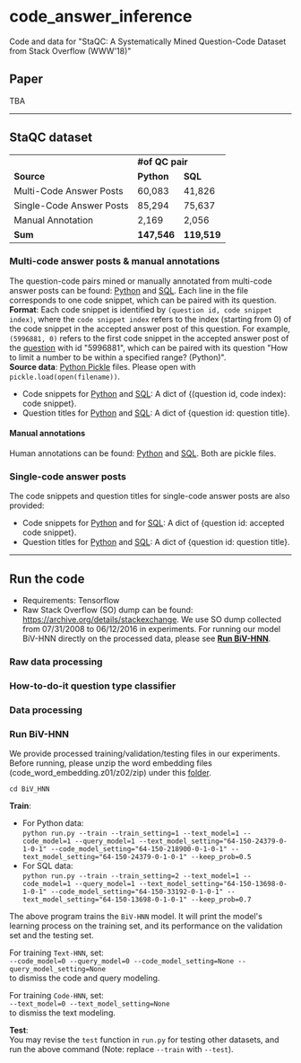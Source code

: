 # code_answer_inference
Code and data for "StaQC: A Systematically Mined Question-Code Dataset from Stack Overflow (WWW'18)"

## Paper
TBA

----------------
## StaQC dataset
<table>
  <tr>
    <td></td>
    <td colspan="2"><strong>#of QC pair</strong></td>
  </tr>
  <tr>
    <td><strong>Source</strong></td>
    <td><strong>Python</strong></td>
    <td><strong>SQL</strong></td>
  </tr>
  <tr>
    <td>Multi-Code Answer Posts</td>
    <td>60,083</td>
    <td>41,826</td>
  </tr>
  <tr>
    <td>Single-Code Answer Posts</td>
    <td>85,294</td>
    <td>75,637</td>
  </tr>
  <tr>
    <td>Manual Annotation</td>
    <td>2,169</td>
    <td>2,056</td>
  </tr>
  <tr>
    <td><strong>Sum</strong></td>
    <td><strong>147,546</strong></td>
    <td><strong>119,519</strong></td>
  </tr>
</table>

### Multi-code answer posts & manual annotations
The question-code pairs mined or manually annotated from multi-code answer posts can be found: [Python](final_collection/python_multi_code_iids.txt) and [SQL](final_collection/sql_multi_code_iids.txt). Each line in the file corresponds to one code snippet, which can be paired with its question.
<br> **Format**: Each code snippet is identified by `(question id, code snippet index)`, where the `code snippet index` refers to the index (starting from 0) of the code snippet in the accepted answer post of this question. For example, `(5996881, 0)` refers to the first code snippet in the accepted answer post of the [question](https://stackoverflow.com/a/5996949) with id "5996881", which can be paired with its question "How to limit a number to be within a specified range? (Python)".
<br> **Source data**: [Python Pickle](https://docs.python.org/2/library/pickle.html) files. Please open with `pickle.load(open(filename))`.
- Code snippets for [Python](annotation_tool/data/code_solution_labeled_data/source/python_how_to_do_it_by_classifier_multiple_iid_to_code.pickle) and [SQL](annotation_tool/data/code_solution_labeled_data/source/sql_how_to_do_it_by_classifier_multiple_iid_to_code.pickle): A dict of {(question id, code index): code snippet}.
- Question titles for [Python](annotation_tool/data/code_solution_labeled_data/source/python_how_to_do_it_by_classifier_multiple_qid_to_title.pickle) and [SQL](annotation_tool/data/code_solution_labeled_data/source/sql_how_to_do_it_by_classifier_multiple_qid_to_title.pickle): A dict of {question id: question title}.

#### Manual annotations
Human annotations can be found: [Python](annotation_tool/crowd_sourcing/python_annotator/all_agreed_iid_to_label.pickle) and [SQL](annotation_tool/crowd_sourcing/sql_annotator/all_agreed_iid_to_label.pickle). Both are pickle files.

### Single-code answer posts
The code snippets and question titles for single-code answer posts are also provided:
- Code snippets for [Python](annotation_tool/data/code_solution_labeled_data/source/python_how_to_do_it_qid_by_classifier_unlabeled_single_code_answer_qid_to_code.pickle) and for [SQL]((annotation_tool/data/code_solution_labeled_data/source/sql_how_to_do_it_qid_by_classifier_unlabeled_single_code_answer_qid_to_code.pickle)): A dict of {question id: accepted code snippet}.
- Question titles for [Python](annotation_tool/data/code_solution_labeled_data/source/python_how_to_do_it_qid_by_classifier_unlabeled_single_code_answer_qid_to_title.pickle) and [SQL](annotation_tool/data/code_solution_labeled_data/source/sql_how_to_do_it_qid_by_classifier_unlabeled_single_code_answer_qid_to_title.pickle): A dict of {question id: question title}.

---------------
## Run the code
- Requirements: Tensorflow
- Raw Stack Overflow (SO) dump can be found: https://archive.org/details/stackexchange. We use SO dump collected from 07/31/2008 to 06/12/2016 in experiments.
For running our model BiV-HNN directly on the processed data, please see [**Run BiV-HNN**](#run-biv-hnn).

### Raw data processing

### How-to-do-it question type classifier

### Data processing

### Run BiV-HNN
We provide processed training/validation/testing files in our experiments. Before running, please unzip the word embedding files (code_word_embedding.z01/z02/zip) under this [folder](data/data_hnn/python/train/). 

`cd BiV_HNN`

**Train**:
- For Python data:<br>
`python run.py --train --train_setting=1 --text_model=1 --code_model=1 --query_model=1 --text_model_setting="64-150-24379-0-1-0-1" --code_model_setting="64-150-218900-0-1-0-1" --text_model_setting="64-150-24379-0-1-0-1" --keep_prob=0.5`
- For SQL data:<br>
`python run.py --train --train_setting=2 --text_model=1 --code_model=1 --query_model=1 --text_model_setting="64-150-13698-0-1-0-1" --code_model_setting="64-150-33192-0-1-0-1" --text_model_setting="64-150-13698-0-1-0-1" --keep_prob=0.7`

The above program trains the `BiV-HNN` model. It will print the model's learning process on the training set, and its performance on the validation set and the testing set. 

For training `Text-HNN`, set:<br>
`--code_model=0 --query_model=0 --code_model_setting=None --query_model_setting=None`<br>
to dismiss the code and query modeling.

For training `Code-HNN`, set:<br>
`--text_model=0 --text_model_setting=None`<br>
to dismiss the text modeling.

**Test**:<br>
You may revise the `test` function in `run.py` for testing other datasets, and run the above command (Note: replace `--train` with `--test`). 
